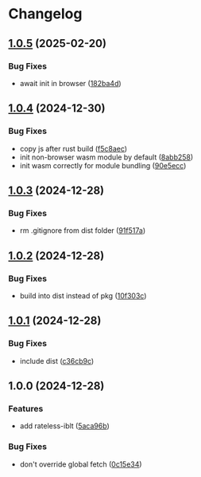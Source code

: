 # Changelog

## [1.0.5](https://github.com/dao-xyz/peerbit/compare/riblt-v1.0.4...riblt-v1.0.5) (2025-02-20)


### Bug Fixes

* await init in browser ([182ba4d](https://github.com/dao-xyz/peerbit/commit/182ba4dedabd4a32d4af6a46763892581adfd6d0))

## [1.0.4](https://github.com/dao-xyz/peerbit/compare/riblt-v1.0.3...riblt-v1.0.4) (2024-12-30)


### Bug Fixes

* copy js after rust build ([f5c8aec](https://github.com/dao-xyz/peerbit/commit/f5c8aece92d30a74b57f604a4526066e47b8feb0))
* init non-browser wasm module by default ([8abb258](https://github.com/dao-xyz/peerbit/commit/8abb2588613c378f7f78112f7ddab4bf8d3a8815))
* init wasm correctly for module bundling ([90e5ecc](https://github.com/dao-xyz/peerbit/commit/90e5ecc7fdf974cf6990a8b09539501b69a7215b))

## [1.0.3](https://github.com/dao-xyz/peerbit/compare/riblt-v1.0.2...riblt-v1.0.3) (2024-12-28)


### Bug Fixes

* rm .gitignore from dist folder ([91f517a](https://github.com/dao-xyz/peerbit/commit/91f517a5c64a52af3c6dd6188f34fd8971d1b623))

## [1.0.2](https://github.com/dao-xyz/peerbit/compare/riblt-v1.0.1...riblt-v1.0.2) (2024-12-28)


### Bug Fixes

* build into dist instead of pkg ([10f303c](https://github.com/dao-xyz/peerbit/commit/10f303c46fd4a7dea48820b931c16e9cae74a143))

## [1.0.1](https://github.com/dao-xyz/peerbit/compare/riblt-v1.0.0...riblt-v1.0.1) (2024-12-28)


### Bug Fixes

* include dist ([c36cb9c](https://github.com/dao-xyz/peerbit/commit/c36cb9cc21fb23b32088fa54bc2dc7b947e0242b))

## 1.0.0 (2024-12-28)


### Features

* add rateless-iblt ([5aca96b](https://github.com/dao-xyz/peerbit/commit/5aca96b43e0109b62608b69acbe2daf44f43dbb7))


### Bug Fixes

* don't override global fetch ([0c15e34](https://github.com/dao-xyz/peerbit/commit/0c15e34a1bafabf2fe6a94ae8ec43c9f12367b8c))
